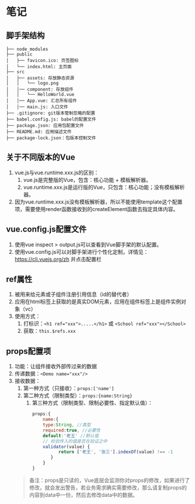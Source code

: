 # 笔记

## 脚手架结构

	├── node_modules 
	├── public
	│   ├── favicon.ico: 页签图标
	│   └── index.html: 主页面
	├── src
	│   ├── assets: 存放静态资源
	│   │   └── logo.png
	│   │── component: 存放组件
	│   │   └── HelloWorld.vue
	│   │── App.vue: 汇总所有组件
	│   │── main.js: 入口文件
	├── .gitignore: git版本管制忽略的配置
	├── babel.config.js: babel的配置文件
	├── package.json: 应用包配置文件 
	├── README.md: 应用描述文件
	├── package-lock.json：包版本控制文件

## 关于不同版本的Vue

1. vue.js与vue.runtime.xxx.js的区别：
    1. vue.js是完整版的Vue，包含：核心功能 + 模板解析器。
    2. vue.runtime.xxx.js是运行版的Vue，只包含：核心功能；没有模板解析器。
2. 因为vue.runtime.xxx.js没有模板解析器，所以不能使用template这个配置项，需要使用render函数接收到的createElement函数去指定具体内容。

## vue.config.js配置文件

1. 使用vue inspect > output.js可以查看到Vue脚手架的默认配置。
2. 使用vue.config.js可以对脚手架进行个性化定制，详情见：https://cli.vuejs.org/zh 并点击配置栏

## ref属性

1. 被用来给元素或子组件注册引用信息（id的替代者）
2. 应用在html标签上获取的是真实DOM元素，应用在组件标签上是组件实例对象（vc）
3. 使用方式：
   1. 打标识：```<h1 ref="xxx">.....</h1>``` 或 ```<School ref="xxx"></School>```
   2. 获取：```this.$refs.xxx```

## props配置项

1. 功能：让组件接收外部传过来的数据
2. 传递数据：```<Demo name="xxx"/>```
3. 接收数据：
   1. 第一种方式（只接收）：```props:['name'] ```
   2. 第二种方式（限制类型）：```props:{name:String}```
      1. 第三种方式（限制类型、限制必要性、指定默认值）：
          ```js
          props:{
              name:{
              type:String, //类型
              required:true, //必要性
              default:'老王' //默认值
              // 检验传入的值是否在验证之中
              validator(value) {
                    return ['老王', '张三'].indexOf(value) !== -1
                 }
              }
          }
          ```
   > 备注：props是只读的，Vue底层会监测你对props的修改，如果进行了修改，就会发出警告，若业务需求确实需要修改，那么请复制props的内容到data中一份，然后去修改data中的数据。



